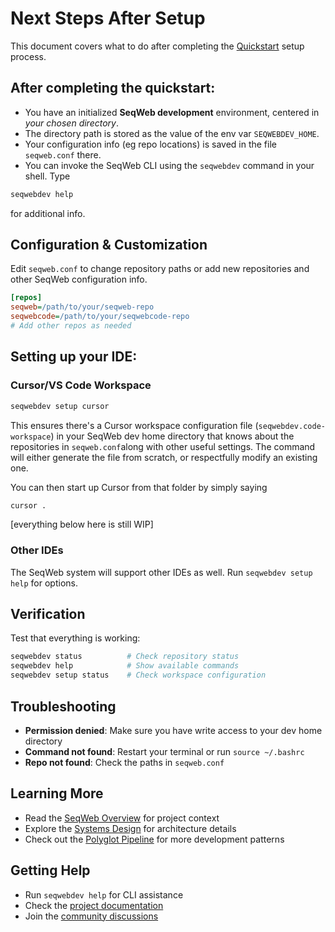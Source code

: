 # Next Steps After Setup

This document covers what to do after completing the [Quickstart](quickstart) setup process.

## After completing the quickstart:
- You have an initialized **SeqWeb development** environment, centered in _your chosen directory_.
- The directory path is stored as the value of the env var `SEQWEBDEV_HOME`.
- Your configuration info (eg repo locations) is saved in the file `seqweb.conf` there.
- You can invoke the SeqWeb CLI using the `seqwebdev` command in your shell.  Type
```bash
seqwebdev help
```
for additional info.

## Configuration & Customization

Edit `seqweb.conf` to change repository paths or add new repositories and other SeqWeb configuration info.

```ini
[repos]
seqweb=/path/to/your/seqweb-repo
seqwebcode=/path/to/your/seqwebcode-repo
# Add other repos as needed
```

## Setting up your IDE:

### Cursor/VS Code Workspace

```bash
seqwebdev setup cursor
```

This ensures there's a Cursor workspace configuration file (`seqwebdev.code-workspace`) in your SeqWeb dev home directory that knows about the repositories in `seqweb.conf`along with other useful settings.  The command will either generate the file from scratch, or respectfully modify an existing one. 

You can then start up Cursor from that folder by simply saying
```bash
cursor .
```

[everything below here is still WIP]

### Other IDEs

The SeqWeb system will support other IDEs as well.  Run `seqwebdev setup help` for options.

## Verification

Test that everything is working:

```bash
seqwebdev status          # Check repository status
seqwebdev help            # Show available commands
seqwebdev setup status    # Check workspace configuration
```


## Troubleshooting

- **Permission denied**: Make sure you have write access to your dev home directory
- **Command not found**: Restart your terminal or run `source ~/.bashrc`
- **Repo not found**: Check the paths in `seqweb.conf`

## Learning More

- Read the [SeqWeb Overview](seqweb_overview) for project context
- Explore the [Systems Design](systems_design) for architecture details
- Check out the [Polyglot Pipeline](polyglot_pipeline) for more development patterns

## Getting Help

- Run `seqwebdev help` for CLI assistance
- Check the [project documentation](https://www.seqweb.org/)
- Join the [community discussions](https://github.com/seqweb/seqweb/discussions)
